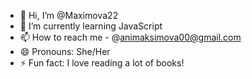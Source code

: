 - 👋 Hi, I’m @Maximova22
- 🌱 I’m currently learning JavaScript 
- 📫 How to reach me - @animaksimova00@gmail.com
- 😄 Pronouns: She/Her
- ⚡ Fun fact: I love reading a lot of books!

<!---
Maximova22/Maximova22 is a ✨ special ✨ repository because its `README.md` (this file) appears on your GitHub profile.
You can click the Preview link to take a look at your changes.
--->
